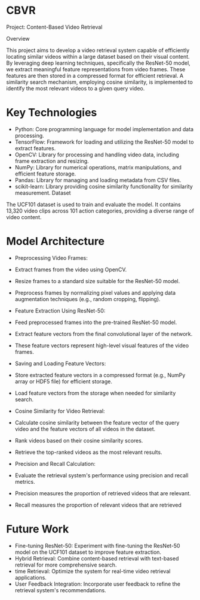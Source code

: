 # CBVR
Project: Content-Based Video Retrieval

Overview

This project aims to develop a video retrieval system capable of efficiently locating similar videos within a large dataset based on their visual content. By leveraging deep learning techniques, specifically the ResNet-50 model, we extract meaningful feature representations from video frames. These features are then stored in a compressed format for efficient retrieval. A similarity search mechanism, employing cosine similarity, is implemented to identify the most relevant videos to a given query video.

# Key Technologies

* Python: Core programming language for model implementation and data processing.
* TensorFlow: Framework for loading and utilizing the ResNet-50 model to extract features.
* OpenCV: Library for processing and handling video data, including frame extraction and resizing.
* NumPy: Library for numerical operations, matrix manipulations, and efficient feature storage.
* Pandas: Library for managing and loading metadata from CSV files.
* scikit-learn: Library providing cosine similarity functionality for similarity measurement.
Dataset

The UCF101 dataset is used to train and evaluate the model. It contains 13,320 video clips across 101 action categories, providing a diverse range of video content.

# Model Architecture

* Preprocessing Video Frames:
* Extract frames from the video using OpenCV.
* Resize frames to a standard size suitable for the ResNet-50 model.
* Preprocess frames by normalizing pixel values and applying data augmentation techniques (e.g., random cropping, flipping).
* Feature Extraction Using ResNet-50:

* Feed preprocessed frames into the pre-trained ResNet-50 model.
* Extract feature vectors from the final convolutional layer of the network.
* These feature vectors represent high-level visual features of the video frames.
* Saving and Loading Feature Vectors:

* Store extracted feature vectors in a compressed format (e.g., NumPy array or HDF5 file) for efficient storage.
* Load feature vectors from the storage when needed for similarity search.
* Cosine Similarity for Video Retrieval:

* Calculate cosine similarity between the feature vector of the query video and the feature vectors of all videos in the dataset.
* Rank videos based on their cosine similarity scores.
* Retrieve the top-ranked videos as the most relevant results.
* Precision and Recall Calculation:

* Evaluate the retrieval system's performance using precision and recall metrics.
* Precision measures the proportion of retrieved videos that are relevant.
* Recall measures the proportion of relevant videos that are retrieved

# Future Work

 * Fine-tuning ResNet-50: Experiment with fine-tuning the ResNet-50 model on the UCF101 dataset to improve feature extraction.
 * Hybrid Retrieval: Combine content-based retrieval with text-based retrieval for more comprehensive search.
 * time Retrieval: Optimize the system for real-time video retrieval applications.
 * User Feedback Integration: Incorporate user feedback to refine the retrieval system's recommendations.








